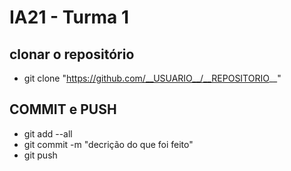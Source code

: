 # IA21 - Turma 1

## clonar o repositório

- git clone "https://github.com/__USUARIO__/__REPOSITORIO__"

## COMMIT e PUSH

- git add --all
- git commit -m "decrição do que foi feito"
- git push